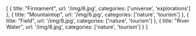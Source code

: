 [
    {
        title: "Firmament",
        url: '/img/8.jpg',
        categories: ['universe', 'explorations']
    },
    {
        title: "Mountaintop",
        url: '/img/6.jpg',
        categories: ['nature', 'tourism']
    },
    {
        title: "Field",
        url: '/img/8.jpg',
        categories: ['nature', 'tourism']
    },
    {
        title: "River Water",
        url: '/img/8.jpg',
        categories: ['nature', 'tourism']
    }
]